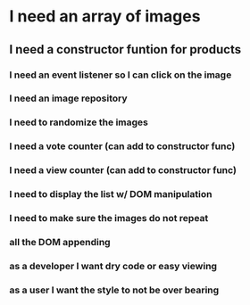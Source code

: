 # I need an array of images
 ## I need a constructor funtion for products
###  I need an event listener so I can click on the image
###  I need an image repository 
###  I need to randomize the images
###  I need a vote counter (can add to constructor func)
### I need a view counter (can add to constructor func)
### I need to display the list w/ DOM manipulation
### I need to make sure the images do not repeat
### all the DOM appending
### as a developer I want dry code or easy viewing
### as a user I want the style to not be over bearing